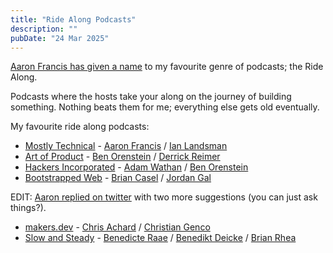 ```yaml
---
title: "Ride Along Podcasts"
description: ""
pubDate: "24 Mar 2025"
---
```


[Aaron Francis has given a name](https://youtu.be/hvODv57cB5A?si=0Wn8741pKScm72Bk&t=334) to my favourite genre of podcasts; the Ride Along.

Podcasts where the hosts take your along on the journey of building something. Nothing beats them for me; everything else gets old eventually.

My favourite ride along podcasts:

- [Mostly Technical](https://mostlytechnical.com/) - [Aaron Francis](https://x.com/aarondfrancis) / [Ian Landsman](https://bsky.app/profile/ianlandsman.com)
- [Art of Product](https://artofproductpodcast.com/) - [Ben Orenstein](https://x.com/r00k) / [Derrick Reimer](https://x.com/derrickreimer)
- [Hackers Incorporated](https://hackersincorporated.com/) - [Adam Wathan](https://x.com/adamwathan) / [Ben Orenstein](https://x.com/r00k)
- [Bootstrapped Web](https://bootstrappedweb.com/) - [Brian Casel](https://x.com/CasJam) / [Jordan Gal](https://x.com/JordanGal)

EDIT: [Aaron replied on twitter](https://x.com/aarondfrancis/status/1904164839284449434) with two more suggestions (you can just ask things?).

- [makers.dev](https://makers.dev/) - [Chris Achard](https://x.com/chrisachard) / [Christian Genco](https://x.com/cgenco)
- [Slow and Steady](https://slowandsteadypodcast.com/) - [Benedicte Raae](https://x.com/raae) / [Benedikt Deicke](https://x.com/benediktdeicke) / [Brian Rhea](https://x.com/brhea)
